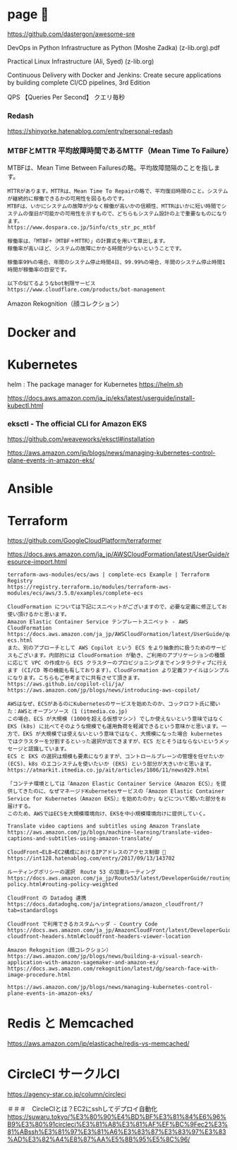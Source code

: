 # page 🔴
https://github.com/dastergon/awesome-sre

DevOps in Python Infrastructure as Python (Moshe Zadka) (z-lib.org).pdf

Practical Linux Infrastructure (Ali, Syed) (z-lib.org)

Continuous Delivery with Docker and Jenkins: Create secure applications by building complete CI/CD pipelines, 3rd Edition 

QPS 【Queries Per Second】 クエリ毎秒

### Redash
https://shinyorke.hatenablog.com/entry/personal-redash

### MTBFとMTTR 平均故障時間であるMTTF（Mean Time To Failure）
MTBFは、Mean Time Between Failuresの略。平均故障間隔のことを指します。
```
MTTRがあります。MTTRは、Mean Time To Repairの略で、平均復旧時間のこと。システムが継続的に稼働できるかの可用性を図るものです。
MTBFは、いかにシステムの故障が少なく稼働が高いかの信頼性、MTTRはいかに短い時間でシステムの復旧が可能かの可用性を示すもので、どちらもシステム設計の上で重要なものになります。
https://www.dospara.co.jp/5info/cts_str_pc_mtbf

稼働率は、「MTBF÷（MTBF＋MTTR）」の計算式を用いて算出します。
稼働率が高いほど、システムの故障にかかる時間が少ないということです。

稼働率99%の場合、年間のシステム停止時間4日、99.99%の場合、年間のシステム停止時間1時間が稼働率の目安です。

以下の似てるようなbot制限サービス
https://www.cloudflare.com/products/bot-management
```
Amazon Rekognition（顔コレクション）

# Docker and 

# Kubernetes
helm : The package manager for Kubernetes
https://helm.sh

https://docs.aws.amazon.com/ja_jp/eks/latest/userguide/install-kubectl.html

### eksctl - The official CLI for Amazon EKS
https://github.com/weaveworks/eksctl#installation

https://aws.amazon.com/jp/blogs/news/managing-kubernetes-control-plane-events-in-amazon-eks/

# Ansible

# Terraform
https://github.com/GoogleCloudPlatform/terraformer

https://docs.aws.amazon.com/ja_jp/AWSCloudFormation/latest/UserGuide/resource-import.html
```
terraform-aws-modules/ecs/aws | complete-ecs Example | Terraform Registry
https://registry.terraform.io/modules/terraform-aws-modules/ecs/aws/3.5.0/examples/complete-ecs

CloudFormation については下記にスニペットがございますので、必要な定義に修正してお使い頂けるかと思います。
Amazon Elastic Container Service テンプレートスニペット - AWS CloudFormation
https://docs.aws.amazon.com/ja_jp/AWSCloudFormation/latest/UserGuide/quickref-ecs.html
また、別のアプローチとして AWS Copilot という ECS をより抽象的に扱うためのサービスもございます。内部的には CloudFormation が動き、ご利用のアプリケーションの種類に応じて VPC の作成から ECS クラスターのプロビジョニングまでインタラクティブに行えます (CI/CD 等の機能も有しております)。CloudFormation より定義ファイルはシンプルになります。こちらもご参考までに共有させて頂きます。
https://aws.github.io/copilot-cli/ja/
https://aws.amazon.com/jp/blogs/news/introducing-aws-copilot/

AWSはなぜ、ECSがあるのにKubernetesのサービスを始めたのか、コックロフト氏に聞いた：AWSとオープンソース（1 (itmedia.co.jp)
この場合、ECS が大規模 (1000を超える仮想マシン) でしか使えないという意味ではなく EKS (k8s) に比べてそのような規模でも運用負荷を軽減できるという意味かと思います。一方で、EKS が大規模では使えないという意味ではなく、大規模になった場合 kubernetes ではクラスターを分割するといった選択が出てきますが、ECS だとそうはならないというメッセージと認識しています。
ECS と EKS の選択は規模も要素になりますが、コントロールプレーンの管理を任せたいか (ECS)、k8s のエコシステムを使いたいか (EKS) という部分が大きいかと思います。
https://atmarkit.itmedia.co.jp/ait/articles/1806/11/news029.html

「コンテナ環境としては『Amazon Elastic Container Service（Amazon ECS）』を提供してきたのに、なぜマネージドKubernetesサービスの『Amazon Elastic Container Service for Kubernetes（Amazon EKS）』を始めたのか」などについて聞いた部分をお届けする。
このため、AWSではECSを大規模環境向け、EKSを中小規模環境向けに提供していく。

Translate video captions and subtitles using Amazon Translate
https://aws.amazon.com/jp/blogs/machine-learning/translate-video-captions-and-subtitles-using-amazon-translate/

CloudFront→ELB→EC2構成におけるIPアドレスのアクセス制御 🔴
https://int128.hatenablog.com/entry/2017/09/13/143702

ルーティングポリシーの選択　Route 53 の加重ルーティング
https://docs.aws.amazon.com/ja_jp/Route53/latest/DeveloperGuide/routing-policy.html#routing-policy-weighted

CloudFront の Datadog 連携
https://docs.datadoghq.com/ja/integrations/amazon_cloudfront/?tab=standardlogs

CloudFront で利用できるカスタムヘッダ - Country Code
https://docs.aws.amazon.com/ja_jp/AmazonCloudFront/latest/DeveloperGuide/using-cloudfront-headers.html#cloudfront-headers-viewer-location

Amazon Rekognition（顔コレクション）
https://aws.amazon.com/jp/blogs/news/building-a-visual-search-application-with-amazon-sagemaker-and-amazon-es/
https://docs.aws.amazon.com/rekognition/latest/dg/search-face-with-image-procedure.html

https://aws.amazon.com/jp/blogs/news/managing-kubernetes-control-plane-events-in-amazon-eks/
```

# Redis と Memcached 
https://aws.amazon.com/jp/elasticache/redis-vs-memcached/


# CircleCI サークルCI
https://agency-star.co.jp/column/circleci

＃＃＃　CircleCIとは？EC2にsshしてデプロイ自動化
https://suwaru.tokyo/%E3%80%90%E4%BD%BF%E3%81%84%E6%96%B9%E3%80%91circleci%E3%81%A8%E3%81%AF%EF%BC%9Fec2%E3%81%ABssh%E3%81%97%E3%81%A6%E3%83%87%E3%83%97%E3%83%AD%E3%82%A4%E8%87%AA%E5%8B%95%E5%8C%96/
